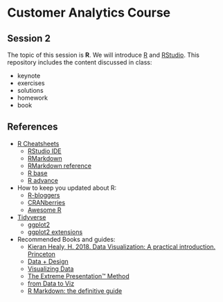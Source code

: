 # Customer Analytics Course

## Session 2

The topic of this session is **R**. We will introduce [R](https://www.r-project.org) and [RStudio](https://www.rstudio.com). This repository includes the content discussed in class:

  - keynote
  - exercises
  - solutions
  - homework
  - book
  
## References

  - [R Cheatsheets](https://www.rstudio.com/resources/cheatsheets/)
    - [RStudio IDE](https://github.com/rstudio/cheatsheets/raw/master/rstudio-ide.pdf)
    - [RMarkdown](https://github.com/rstudio/cheatsheets/raw/master/rmarkdown-2.0.pdf)
    - [RMarkdown reference](https://www.rstudio.com/wp-content/uploads/2015/03/rmarkdown-reference.pdf)
    - [R base](github.com/rstudio/cheatsheets/raw/master/base-r.pdf)
    - [R advance](https://www.rstudio.com/wp-content/uploads/2016/02/advancedR.pdf)
  - How to keep you updated about R:
    - [R-bloggers](https://www.r-bloggers.com)
    - [CRANberries](http://dirk.eddelbuettel.com/cranberries/)
    - [Awesome R](https://awesome-r.com)
  - [Tidyverse](https://www.tidyverse.org)  
    - [ggplot2](https://ggplot2.tidyverse.org)
    - [ggplot2 extensions](http://www.ggplot2-exts.org)
  - Recommended Books and guides:
    - [Kieran Healy, H. 2018. Data Visualization: A practical introduction. Princeton](http://socviz.co)
    - [Data + Design](https://infoactive.co/data-design/titlepage01.html)
    - [Visualizing Data](http://www.visualisingdata.com/resources/)
    - [The Extreme Presentation™ Method](https://extremepresentation.com)
    - [from Data to Viz](https://www.data-to-viz.com)
    - [R Markdown: the definitive guide](https://bookdown.org/yihui/rmarkdown/)
